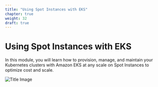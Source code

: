 ```yaml
---
title: "Using Spot Instances with EKS"
chapter: true
weight: 32
draft: true
---
```


# Using Spot Instances with EKS

In this module, you will learn how to provision, manage, and maintain your Kubernetes clusters with Amazon EKS at any scale on Spot Instances to optimize cost and scale.

![Title Image](/images/spotworkers/spot_diagram.png)